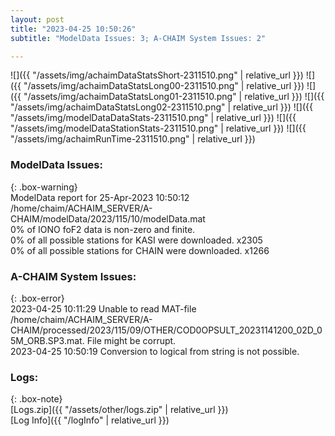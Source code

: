 ```yaml
---
layout: post
title: "2023-04-25 10:50:26"
subtitle: "ModelData Issues: 3; A-CHAIM System Issues: 2"

---
```


![]({{ "/assets/img/achaimDataStatsShort-2311510.png" | relative_url }})
![]({{ "/assets/img/achaimDataStatsLong00-2311510.png" | relative_url }})
![]({{ "/assets/img/achaimDataStatsLong01-2311510.png" | relative_url }})
![]({{ "/assets/img/achaimDataStatsLong02-2311510.png" | relative_url }})
![]({{ "/assets/img/modelDataDataStats-2311510.png" | relative_url }})
![]({{ "/assets/img/modelDataStationStats-2311510.png" | relative_url }})
![]({{ "/assets/img/achaimRunTime-2311510.png" | relative_url }})


### ModelData Issues:  
  
{: .box-warning}  
 ModelData report for 25-Apr-2023 10:50:12   
 /home/chaim/ACHAIM_SERVER/A-CHAIM/modelData/2023/115/10/modelData.mat   
 0% of IONO foF2 data is non-zero and finite.   
 0% of all possible stations for KASI were downloaded. x2305   
 0% of all possible stations for CHAIN were downloaded. x1266   
  
### A-CHAIM System Issues:  
  
{: .box-error}  
2023-04-25 10:11:29 Unable to read MAT-file /home/chaim/ACHAIM_SERVER/A-CHAIM/processed/2023/115/09/OTHER/COD0OPSULT_20231141200_02D_05M_ORB.SP3.mat. File might be corrupt.  
2023-04-25 10:50:19 Conversion to logical from string is not possible.  

### Logs:  
  
{: .box-note}  
[Logs.zip]({{ "/assets/other/logs.zip" | relative_url }})  
[Log Info]({{ "/logInfo" | relative_url }})  
